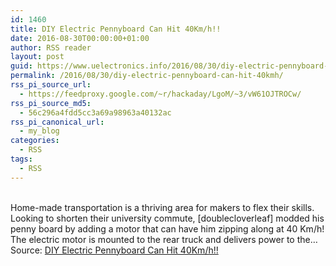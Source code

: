 ```yaml
---
id: 1460
title: DIY Electric Pennyboard Can Hit 40Km/h!!
date: 2016-08-30T00:00:00+01:00
author: RSS reader
layout: post
guid: https://www.uelectronics.info/2016/08/30/diy-electric-pennyboard-can-hit-40kmh/
permalink: /2016/08/30/diy-electric-pennyboard-can-hit-40kmh/
rss_pi_source_url:
  - https://feedproxy.google.com/~r/hackaday/LgoM/~3/vW61OJTROCw/
rss_pi_source_md5:
  - 56c296a4fdd5cc3a69a98963a40132ac
rss_pi_canonical_url:
  - my_blog
categories:
  - RSS
tags:
  - RSS
---
```

&#013;  
Home-made transportation is a thriving area for makers to flex their skills. Looking to shorten their university commute, [doublecloverleaf] modded his penny board by adding a motor that can have him zipping along at 40 Km/h! The electric motor is mounted to the rear truck and delivers power to the…&#013;  
Source: <a href="https://feedproxy.google.com/~r/hackaday/LgoM/~3/vW61OJTROCw/" target="_blank">DIY Electric Pennyboard Can Hit 40Km/h!!</a>